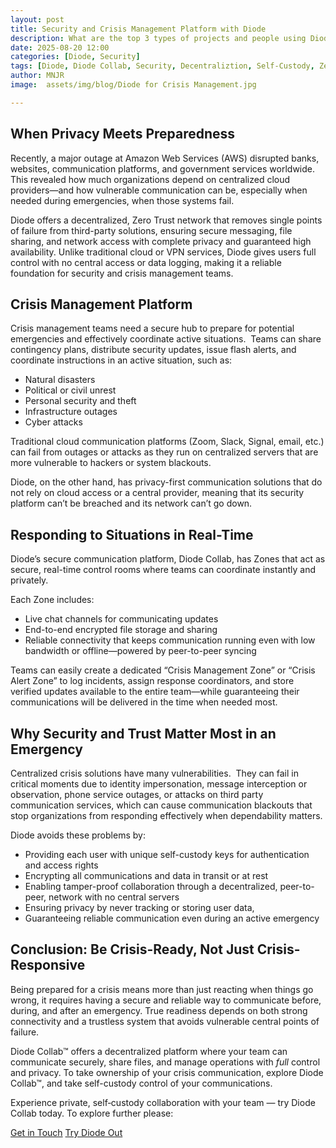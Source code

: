 ```yaml
---
layout: post
title: Security and Crisis Management Platform with Diode
description: What are the top 3 types of projects and people using Diode Collab?
date: 2025-08-20 12:00
categories: [Diode, Security]
tags: [Diode, Diode Collab, Security, Decentraliztion, Self-Custody, Zero Trust]
author: MNJR
image: 	assets/img/blog/Diode for Crisis Management.jpg

---
```

## When Privacy Meets Preparedness

Recently, a major outage at Amazon Web Services (AWS) disrupted banks, websites, communication platforms, and government services worldwide. This revealed how much organizations depend on centralized cloud providers—and how vulnerable communication can be, especially when needed during emergencies, when those systems fail.

Diode offers a decentralized, Zero Trust network that removes single points of failure from third-party solutions, ensuring secure messaging, file sharing, and network access with complete privacy and guaranteed high availability. Unlike traditional cloud or VPN services, Diode gives users full control with no central access or data logging, making it a reliable foundation for security and crisis management teams.

## Crisis Management Platform

Crisis management teams need a secure hub to prepare for potential emergencies and effectively coordinate active situations.  Teams can share contingency plans, distribute security updates, issue flash alerts, and coordinate instructions in an active situation, such as:

*   Natural disasters
*   Political or civil unrest
*   Personal security and theft
*   Infrastructure outages
*   Cyber attacks

Traditional cloud communication platforms (Zoom, Slack, Signal, email, etc.) can fail from outages or attacks as they run on centralized servers that are more vulnerable to hackers or system blackouts.

Diode, on the other hand, has privacy-first communication solutions that do not rely on cloud access or a central provider, meaning that its security platform can’t be breached and its network can’t go down.

## Responding to Situations in Real-Time

Diode’s secure communication platform, Diode Collab, has Zones that act as secure, real-time control rooms where teams can coordinate instantly and privately. 

Each Zone includes:

*   Live chat channels for communicating updates
*   End-to-end encrypted file storage and sharing
*   Reliable connectivity that keeps communication running even with low bandwidth or offline—powered by peer-to-peer syncing

Teams can easily create a dedicated “Crisis Management Zone” or “Crisis Alert Zone” to log incidents, assign response coordinators, and store verified updates available to the entire team—while guaranteeing their communications will be delivered in the time when needed most.  

## Why Security and Trust Matter Most in an Emergency

Centralized crisis solutions have many vulnerabilities.  They can fail in critical moments due to identity impersonation, message interception or observation, phone service outages, or attacks on third party communication services, which can cause communication blackouts that stop organizations from responding effectively when dependability matters.

Diode avoids these problems by:

*   Providing each user with unique self-custody keys for authentication and access rights
*   Encrypting all communications and data in transit or at rest
*   Enabling tamper-proof collaboration through a decentralized, peer-to-peer, network with no central servers
*   Ensuring privacy by never tracking or storing user data, 
*   Guaranteeing reliable communication even during an active emergency

## Conclusion: Be Crisis-Ready, Not Just Crisis-Responsive

Being prepared for a crisis means more than just reacting when things go wrong, it requires having a secure and reliable way to communicate before, during, and after an emergency. True readiness depends on both strong connectivity and a trustless system that avoids vulnerable central points of failure. 

Diode Collab™ offers a decentralized platform where your team can communicate securely, share files, and manage operations with _full_ control and privacy. To take ownership of your crisis communication, explore Diode Collab™, and take self-custody control of your communications.

Experience private, self‑custody collaboration with your team — try Diode Collab today.
To explore further please:
<div class="story__buttons">
  <a href="{{"https://contactdiode.paperform.co"}}" class="btn" target="">Get in Touch</a>
  <a href="#download-app" class="btn popup-open" target="">Try Diode Out</a>
</div>
